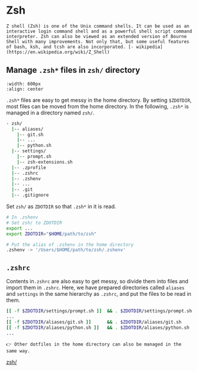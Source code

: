 # Zsh

```{admonition} Zsh
Z shell (Zsh) is one of the Unix command shells. It can be used as an interactive login command shell and as a powerful shell script command interpreter. Zsh can also be viewed as an extended version of Bourne Shell with many improvements. Not only that, but some useful features of bash, ksh, and tcsh are also incorporated. [- wikipedia](https://en.wikipedia.org/wiki/Z_Shell)
```

## Manage `.zsh*` files in `zsh/` directory
```{image} img/zsh.png
:width: 600px
:align: center
```

`.zsh*` files are easy to get messy in the home directory. By setting `$ZDOTDIR`, most files can be moved from the home directory. In the following, `.zsh*` is managed in a directory named `zsh/`.

```bash
- zsh/
  |-- aliases/
	|-- git.sh
	|-- ...
	|-- python.sh
  |-- settings/
	|-- prompt.sh
	|-- zsh-extensions.sh
  |-- .zprofile
  |-- .zshrc
  |-- .zshenv
  |-- ...
  |-- .git
  |-- .gitignore
```

Set `zsh/` as `ZDOTDIR` so that `.zsh*` in it is read.

```bash
# In .zshenv
# Set zsh/ to ZDOTDIR
export ...
export ZDOTDIR="$HOME/path/to/zsh"
```

```bash
# Put the alias of .zshenv in the home directory
.zshenv -> '/Users/$HOME/path/to/zsh/.zshenv'
```

## `.zshrc`

Contents in`.zshrc` are also easy to get messy, so divide them into files and import them in `.zshrc`. Here, we have prepared directories called `aliases` and `settings` in the same hierarchy as `.zshrc`, and put the files to be read in them.

```bash
[[ -f $ZDOTDIR/settings/prompt.sh ]]  && . $ZDOTDIR/settings/prompt.sh
...
[[ -f $ZDOTDIR/aliases/git.sh ]]      && . $ZDOTDIR/aliases/git.sh
[[ -f $ZDOTDIR/aliases/python.sh ]]   && . $ZDOTDIR/aliases/python.sh
...
```

```{hint}
👉 Other dotfiles in the home directory can also be managed in the same way.
```

[zsh/](https://github.com/kkensuke/setting/tree/main/zsh)